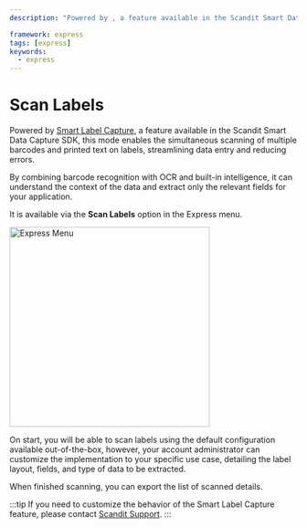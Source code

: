 ```yaml
---
description: "Powered by , a feature available in the Scandit Smart Data Capture SDK, this mode enables the simultaneous scanning of multiple barcodes and printed text on labels, streamlining data entry and reducing errors.                                                                   "

framework: express
tags: [express]
keywords:
  - express
---
```


# Scan Labels

Powered by [Smart Label Capture](/sdks/android/label-capture/intro/), a feature available in the Scandit Smart Data Capture SDK, this mode enables the simultaneous scanning of multiple barcodes and printed text on labels, streamlining data entry and reducing errors.

By combining barcode recognition with OCR and built-in intelligence, it can understand the context of the data and extract only the relevant fields for your application.

It is available via the **Scan Labels** option in the Express menu.

<img src="/img/express/express_menu.png" alt="Express Menu" width="350px" />

On start, you will be able to scan labels using the default configuration available out-of-the-box, however, your account administrator can customize the implementation to your specific use case, detailing the label layout, fields, and type of data to be extracted.

When finished scanning, you can export the list of scanned details.

:::tip
If you need to customize the behavior of the Smart Label Capture feature, please contact [Scandit Support](mailto:support@scandit.com).
:::